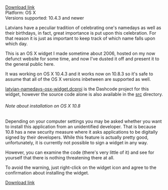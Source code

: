 [Download link](https://github.com/pilsetnieks/latvian-namedays-osx-widget/blob/master/Names.1.0.3.zip)  
Platform: OS X  
Versions supported: 10.4.3 and newer

Latvians have a peculiar tradition of celebrating one's namedays as well as their birthdays, in fact,
great importance is put upon this celebration. For that reason it is just as important to keep track
of which name falls upon which day.

This is an OS X widget I made sometime about 2006, hosted on my now defunct website for some time, and
now I've dusted it off and present it to the general public here.

It was working on OS X 10.4.3 and it works now on 10.8.3 so it's safe to assume that all of the OS X versions
inbetween are supported as well.

[latvian-namedays-osx-widget.dcproj](https://github.com/pilsetnieks/latvian-namedays-osx-widget/tree/master/latvian-namedays-osx-widget.dcproj)
is the Dashcode project for this widget, however the source code alone is also available in the
[src](https://github.com/pilsetnieks/latvian-namedays-osx-widget/tree/master/src) directory.

###### Note about installation on OS X 10.8

Depending on your computer settings you may be asked whether you want to install this application from an
unidentified developer. That is because 10.8 has a new security measure where it asks applications to be
digitally signed by their developers. While this feature is actually pretty good, unfortunately, it is
currently not possible to sign a widget in any way.

However, you can examine the code (there's very little of it) and see for yourself that there is nothing
threatening there at all.

To avoid the warning, just right-click on the widget icon and agree to the confirmation about installing
the widget.

[Download link](https://github.com/pilsetnieks/latvian-namedays-osx-widget/blob/master/Names.1.0.3.zip)